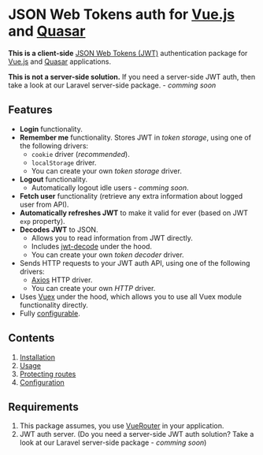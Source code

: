 # JSON Web Tokens auth for [Vue.js](https://vuejs.org/) and [Quasar](https://quasar.dev/)

**This is a client-side** [JSON Web Tokens (JWT)](https://jwt.io/) authentication package for [Vue.js](https://vuejs.org/) and [Quasar](https://quasar.dev/) applications.

**This is not a server-side solution.** If you need a server-side JWT auth, then take a look at our Laravel server-side package. - *comming soon*

## Features

 - **Login** functionality.
 - **Remember me** functionality. Stores JWT in *token storage*, using one of the following drivers:
   - `cookie` driver (*recommended*).
   - `localStorage` driver.
   - You can create your own *token storage* driver.
 - **Logout** functionality.
   - Automatically logout idle users - *comming soon*.
 - **Fetch user** functionality (retrieve any extra information about logged user from API).
 - **Automatically refreshes JWT** to make it valid for ever (based on JWT `exp` property).
 - **Decodes JWT** to JSON.
   - Allows you to read information from JWT directly.
   - Includes [jwt-decode](https://github.com/auth0/jwt-decode) under the hood.
   - You can create your own *token decoder* driver.
 - Sends HTTP requests to your JWT auth API, using one of the following drivers:
   - [Axios](https://github.com/axios/axios) HTTP driver.
   - You can create your own *HTTP* driver.
 - Uses [Vuex](https://vuex.vuejs.org/) under the hood, which allows you to use all Vuex module functionality directly.
 - Fully [configurable](docs/configuration.md).

## Contents

1. [Installation](docs/installation.md)
2. [Usage](docs/usage.md)
3. [Protecting routes](docs/protect-routes.md)
4. [Configuration](docs/configuration.md)

## Requirements

1. This package assumes, you use [VueRouter](https://router.vuejs.org/) in your application.
2. JWT auth server. (Do you need a server-side JWT auth solution? Take a look at our Laravel server-side package - *comming soon*)
